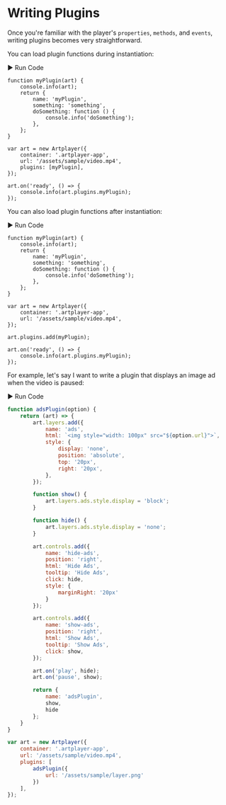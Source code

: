 # Writing Plugins

Once you're familiar with the player's `properties`, `methods`, and `events`, writing plugins becomes very straightforward.

You can load plugin functions during instantiation:

<div className="run-code">▶ Run Code</div>

```js{15}
function myPlugin(art) {
    console.info(art);
    return {
        name: 'myPlugin',
        something: 'something',
        doSomething: function () {
            console.info('doSomething');
        },
    };
}

var art = new Artplayer({
    container: '.artplayer-app',
    url: '/assets/sample/video.mp4',
    plugins: [myPlugin],
});

art.on('ready', () => {
    console.info(art.plugins.myPlugin);
});
```

You can also load plugin functions after instantiation:

<div className="run-code">▶ Run Code</div>

```js{17}
function myPlugin(art) {
    console.info(art);
    return {
        name: 'myPlugin',
        something: 'something',
        doSomething: function () {
            console.info('doSomething');
        },
    };
}

var art = new Artplayer({
    container: '.artplayer-app',
    url: '/assets/sample/video.mp4',
});

art.plugins.add(myPlugin);

art.on('ready', () => {
    console.info(art.plugins.myPlugin);
});
```

For example, let's say I want to write a plugin that displays an image ad when the video is paused:

<div className="run-code">▶ Run Code</div>

```js
function adsPlugin(option) {
    return (art) => {
        art.layers.add({
            name: 'ads',
            html: `<img style="width: 100px" src="${option.url}">`,
            style: {
                display: 'none',
                position: 'absolute',
                top: '20px',
                right: '20px',
            },
        });

        function show() {
            art.layers.ads.style.display = 'block';
        }

        function hide() {
            art.layers.ads.style.display = 'none';
        }

        art.controls.add({
            name: 'hide-ads',
            position: 'right',
            html: 'Hide Ads',
            tooltip: 'Hide Ads',
            click: hide,
            style: {
                marginRight: '20px'
            }
        });

        art.controls.add({
            name: 'show-ads',
            position: 'right',
            html: 'Show Ads',
            tooltip: 'Show Ads',
            click: show,
        });

        art.on('play', hide);
        art.on('pause', show);

        return {
            name: 'adsPlugin',
            show,
            hide
        };
    }
}

var art = new Artplayer({
    container: '.artplayer-app',
    url: '/assets/sample/video.mp4',
    plugins: [
        adsPlugin({
            url: '/assets/sample/layer.png'
        })
    ],
});
